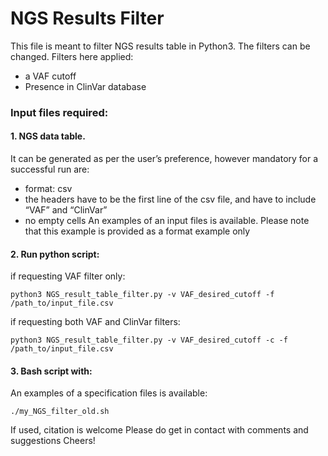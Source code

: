 # NGS Results Filter
This file is meant to filter NGS results table in Python3.
The filters can be changed.
Filters here applied:
* a VAF cutoff
* Presence in ClinVar database

### Input files required:
#### 1. NGS data table.
It can be generated as per the user’s preference, however mandatory for a successful run are:
* format: csv
* the headers have to be the first line of the csv file, and have to include “VAF” and “ClinVar”
* no empty cells
  An examples of an input files is available. Please note that this example is provided as a format example only

#### 2. Run python script:
if requesting VAF filter only:
```
python3 NGS_result_table_filter.py -v VAF_desired_cutoff -f /path_to/input_file.csv
```

if requesting both VAF and ClinVar filters:

```
python3 NGS_result_table_filter.py -v VAF_desired_cutoff -c -f /path_to/input_file.csv
```


#### 3. Bash script with:
An examples of a specification files is available:
```
./my_NGS_filter_old.sh
```


If used, citation is welcome
Please do get in contact with comments and suggestions
Cheers!
